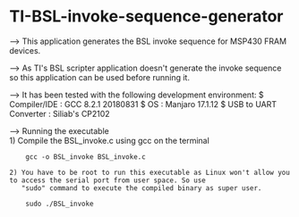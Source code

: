 # TI-BSL-invoke-sequence-generator

--> This application generates the BSL invoke sequence for MSP430 FRAM devices.

--> As TI's BSL scripter application doesn't generate the invoke sequence so 
	this application can be used before running it.

--> It has been tested with the following development environment:
	$ Compiler/IDE  : GCC 8.2.1 20180831 
	$ OS : Manjaro 17.1.12
	$ USB to UART Converter : Siliab's CP2102 

--> Running the executable                                                                             
	1) Compile the  BSL_invoke.c using gcc on the terminal                                                               
		
		gcc -o BSL_invoke BSL_invoke.c                                                                       
	                                                                                                    
    2) You have to be root to run this executable as Linux won't allow you to access the serial port from user space. So use
	   "sudo" command to execute the compiled binary as super user.                                   
                                                                                                           
    	sudo ./BSL_invoke     